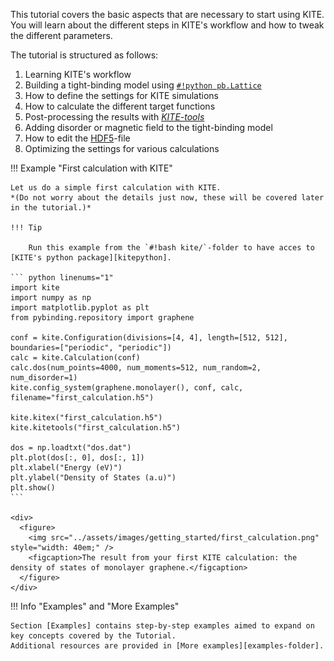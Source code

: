 This tutorial covers the basic aspects that are necessary to start using KITE.
You will learn about the different steps in KITE's workflow and how to tweak the different parameters.

The tutorial is structured as follows:

1. Learning KITE's workflow
2. Building a tight-binding model using [`#!python pb.Lattice`][lattice]
3. How to define the settings for KITE simulations
4. How to calculate the different target functions 
5. Post-processing the results with [*KITE-tools*][kitetools]
6. Adding disorder or magnetic field to the tight-binding model
7. How to edit the [HDF5]-file
8. Optimizing the settings for various calculations

!!! Example "First calculation with KITE"
    
    Let us do a simple first calculation with KITE.
    *(Do not worry about the details just now, these will be covered later in the tutorial.)*

    !!! Tip
    
        Run this example from the `#!bash kite/`-folder to have acces to [KITE's python package][kitepython].

    ``` python linenums="1"
    import kite
    import numpy as np
    import matplotlib.pyplot as plt 
    from pybinding.repository import graphene

    conf = kite.Configuration(divisions=[4, 4], length=[512, 512], boundaries=["periodic", "periodic"])
    calc = kite.Calculation(conf)
    calc.dos(num_points=4000, num_moments=512, num_random=2, num_disorder=1)
    kite.config_system(graphene.monolayer(), conf, calc, filename="first_calculation.h5")

    kite.kitex("first_calculation.h5")
    kite.kitetools("first_calculation.h5")

    dos = np.loadtxt("dos.dat")
    plt.plot(dos[:, 0], dos[:, 1])
    plt.xlabel("Energy (eV)")
    plt.ylabel("Density of States (a.u)")
    plt.show()
    ```
  
    <div>
      <figure>
        <img src="../assets/images/getting_started/first_calculation.png" style="width: 40em;" />
        <figcaption>The result from your first KITE calculation: the density of states of monolayer graphene.</figcaption>
      </figure>
    </div>



!!! Info "Examples" and "More Examples"
    
    Section [Examples] contains step-by-step examples aimed to expand on key concepts covered by the Tutorial.
    Additional resources are provided in [More examples][examples-folder].


[HDF5]: https://www.hdfgroup.org
[pybinding]: https://docs.pybinding.site/en/stable
[lattice]: https://docs.pybinding.site/en/stable/_api/pybinding.Lattice.html
[documentation]: ../documentation/index.md
[tightbinding]: ../documentation/tight_binding.md

[lattice-tutorial]: tb_model.md

[kitepython]: ../api/kite.md
[kitex]: ../api/kitex.md
[kitetools]: ../api/kite-tools.md

[calculation]: calculation.md.md
[disorder]: disorder.md
[Examples]: examples/graphene.md

[configuration]: ../api/kite.md#configuration
[configuration-divisions]: ../api/kite.md#configuration-divisions
[configuration-length]: ../api/kite.md#configuration-length
[configuration-boundaries]: ../api/kite.md#configuration-boundaries
[configuration-is_complex]: ../api/kite.md#configuration-is_complex
[configuration-precision]: ../api/kite.md#configuration-precision
[configuration-spectrum_range]: ../api/kite.md#configuration-spectrum_range
[configuration-angles]: ../api/kite.md#configuration-angles
[configuration-custom_local]: ../api/kite.md#configuration-custom_local
[configuration-custom_local_print]: ../api/kite.md#configuration-custom_local_print
[calculation]: ../api/kite.md#calculation

[examples-folder]: more_examples/additional_examples.md

